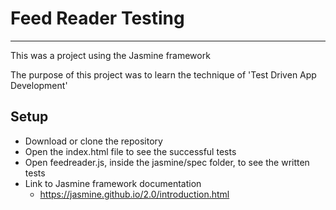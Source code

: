 # Feed Reader Testing
------------------------------------
This was a project using the Jasmine framework

The purpose of this project was to learn the technique of 'Test Driven App Development'

## Setup

* Download or clone the repository
* Open the index.html file to see the successful tests
* Open feedreader.js, inside the jasmine/spec folder, to see the written tests
* Link to Jasmine framework documentation
   * https://jasmine.github.io/2.0/introduction.html


